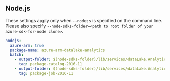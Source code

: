 ## Node.js

These settings apply only when `--nodejs` is specified on the command line.
Please also specify `--node-sdks-folder=<path to root folder of your azure-sdk-for-node clone>`.

``` yaml $(nodejs)
nodejs:
  azure-arm: true
  package-name: azure-arm-datalake-analytics
  batch:
    - output-folder: $(node-sdks-folder)/lib/services/dataLake.Analytics/lib/catalog
      tag: package-catalog-2016-11
    - output-folder: $(node-sdks-folder)/lib/services/dataLake.Analytics/lib/job
      tag: package-job-2016-11
```
